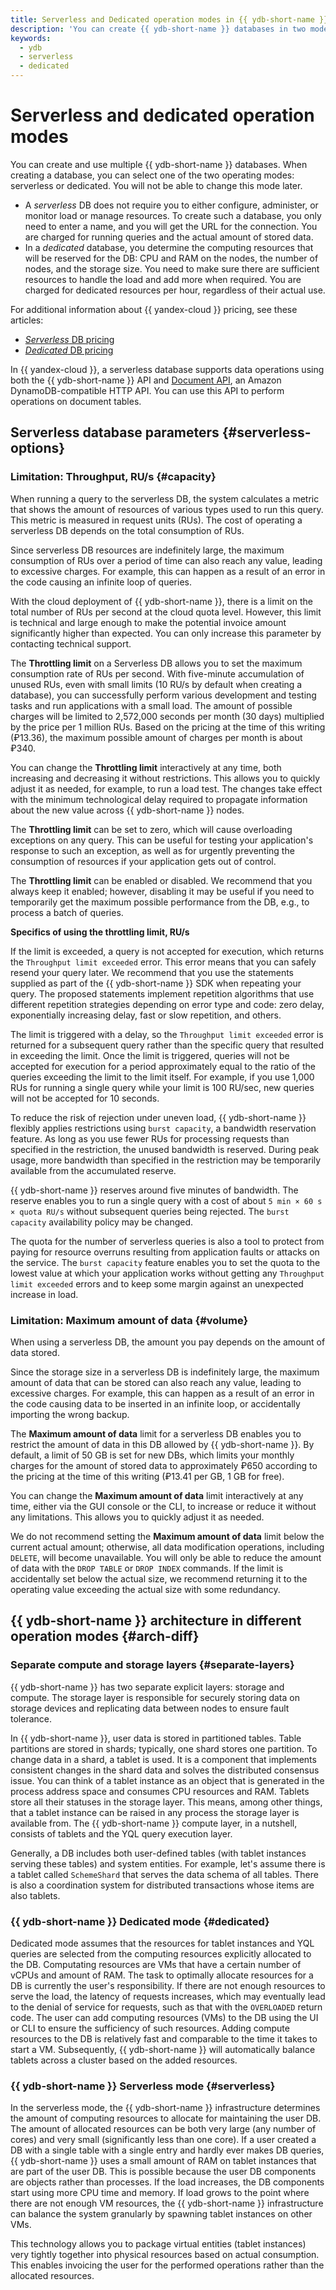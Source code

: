 ```yaml
---
title: Serverless and Dedicated operation modes in {{ ydb-short-name }}
description: 'You can create {{ ydb-short-name }} databases in two modes: dedicated and serverless. Dedicated mode assumes that the resources for tablet instances and YQL queries are selected from the resources explicitly allocated to the compute database. In Serverless mode, the {{ ydb-short-name }} infrastructure determines the amount of computing resources to allocate to the user database.'
keywords:
  - ydb
  - serverless
  - dedicated
---
```


# Serverless and dedicated operation modes

You can create and use multiple {{ ydb-short-name }} databases. When creating a database, you can select one of the two operating modes: serverless or dedicated. You will not be able to change this mode later.
* A _serverless_ DB does not require you to either configure, administer, or monitor load or manage resources. To create such a database, you only need to enter a name, and you will get the URL for the connection. You are charged for running queries and the actual amount of stored data.
* In a _dedicated_ database, you determine the computing resources that will be reserved for the DB: CPU and RAM on the nodes, the number of nodes, and the storage size. You need to make sure there are sufficient resources to handle the load and add more when required. You are charged for dedicated resources per hour, regardless of their actual use.


For additional information about {{ yandex-cloud }} pricing, see these articles:

* [_Serverless_ DB pricing](../pricing/serverless.md)
* [_Dedicated_ DB pricing](../pricing/dedicated.md)


In {{ yandex-cloud }}, a serverless database supports data operations using both the {{ ydb-short-name }} API and [Document API](../docapi/tools/aws-http.md), an Amazon DynamoDB-compatible HTTP API. You can use this API to perform operations on document tables.

## Serverless database parameters {#serverless-options}

### Limitation: Throughput, RU/s {#capacity}

When running a query to the serverless DB, the system calculates a metric that shows the amount of resources of various types used to run this query. This metric is measured in request units (RUs). The cost of operating a serverless DB depends on the total consumption of RUs.

Since serverless DB resources are indefinitely large, the maximum consumption of RUs over a period of time can also reach any value, leading to excessive charges. For example, this can happen as a result of an error in the code causing an infinite loop of queries.

With the cloud deployment of {{ ydb-short-name }}, there is a limit on the total number of RUs per second at the cloud quota level. However, this limit is technical and large enough to make the potential invoice amount significantly higher than expected. You can only increase this parameter by contacting technical support.

The **Throttling limit** on a Serverless DB allows you to set the maximum consumption rate of RUs per second. With five-minute accumulation of unused RUs, even with small limits (10 RU/s by default when creating a database), you can successfully perform various development and testing tasks and run applications with a small load. The amount of possible charges will be limited to 2,572,000 seconds per month (30 days) multiplied by the price per 1 million RUs. Based on the pricing at the time of this writing (₽13.36), the maximum possible amount of charges per month is about ₽340.

You can change the **Throttling limit** interactively at any time, both increasing and decreasing it without restrictions. This allows you to quickly adjust it as needed, for example, to run a load test. The changes take effect with the minimum technological delay required to propagate information about the new value across {{ ydb-short-name }} nodes.

The **Throttling limit** can be set to zero, which will cause overloading exceptions on any query. This can be useful for testing your application's response to such an exception, as well as for urgently preventing the consumption of resources if your application gets out of control.

The **Throttling limit** can be enabled or disabled. We recommend that you always keep it enabled; however, disabling it may be useful if you need to temporarily get the maximum possible performance from the DB, e.g., to process a batch of queries.

**Specifics of using the throttling limit, RU/s**

If the limit is exceeded, a query is not accepted for execution, which returns the `Throughput limit exceeded` error. This error means that you can safely resend your query later. We recommend that you use the statements supplied as part of the {{ ydb-short-name }} SDK when repeating your query. The proposed statements implement repetition algorithms that use different repetition strategies depending on error type and code: zero delay, exponentially increasing delay, fast or slow repetition, and others.

The limit is triggered with a delay, so the `Throughput limit exceeded` error is returned for a subsequent query rather than the specific query that resulted in exceeding the limit. Once the limit is triggered, queries will not be accepted for execution for a period approximately equal to the ratio of the queries exceeding the limit to the limit itself. For example, if you use 1,000 RUs for running a single query while your limit is 100 RU/sec, new queries will not be accepted for 10 seconds.

To reduce the risk of rejection under uneven load, {{ ydb-short-name }} flexibly applies restrictions using `burst capacity`, a bandwidth reservation feature. As long as you use fewer RUs for processing requests than specified in the restriction, the unused bandwidth is reserved. During peak usage, more bandwidth than specified in the restriction may be temporarily available from the accumulated reserve.

{{ ydb-short-name }} reserves around five minutes of bandwidth. The reserve enables you to run a single query with a cost of about `5 min × 60 s × quota RU/s` without subsequent queries being rejected. The `burst capacity` availability policy may be changed.

The quota for the number of serverless queries is also a tool to protect from paying for resource overruns resulting from application faults or attacks on the service. The `burst capacity` feature enables you to set the quota to the lowest value at which your application works without getting any `Throughput limit exceeded` errors and to keep some margin against an unexpected increase in load.

### Limitation: Maximum amount of data {#volume}


When using a serverless DB, the amount you pay depends on the amount of data stored.

Since the storage size in a serverless DB is indefinitely large, the maximum amount of data that can be stored can also reach any value, leading to excessive charges. For example, this can happen as a result of an error in the code causing data to be inserted in an infinite loop, or accidentally importing the wrong backup.


The **Maximum amount of data** limit for a serverless DB enables you to restrict the amount of data in this DB allowed by {{ ydb-short-name }}. By default, a limit of 50 GB is set for new DBs, which limits your monthly charges for the amount of stored data to approximately ₽650 according to the pricing at the time of this writing (₽13.41 per GB, 1 GB for free).

You can change the **Maximum amount of data** limit interactively at any time, either via the GUI console or the CLI, to increase or reduce it without any limitations. This allows you to quickly adjust it as needed.

We do not recommend setting the **Maximum amount of data** limit below the current actual amount; otherwise, all data modification operations, including `DELETE`, will become unavailable. You will only be able to reduce the amount of data with the `DROP TABLE` or `DROP INDEX` commands. If the limit is accidentally set below the actual size, we recommend returning it to the operating value exceeding the actual size with some redundancy.

## {{ ydb-short-name }} architecture in different operation modes {#arch-diff}

### Separate compute and storage layers {#separate-layers}

{{ ydb-short-name }} has two separate explicit layers: storage and compute. The storage layer is responsible for securely storing data on storage devices and replicating data between nodes to ensure fault tolerance.

In {{ ydb-short-name }}, user data is stored in partitioned tables. Table partitions are stored in shards; typically, one shard stores one partition. To change data in a shard, a tablet is used. It is a component that implements consistent changes in the shard data and solves the distributed consensus issue. You can think of a tablet instance as an object that is generated in the process address space and consumes CPU resources and RAM. Tablets store all their statuses in the storage layer. This means, among other things, that a tablet instance can be raised in any process the storage layer is available from. The {{ ydb-short-name }} compute layer, in a nutshell, consists of tablets and the YQL query execution layer.

Generally, a DB includes both user-defined tables (with tablet instances serving these tables) and system entities. For example, let's assume there is a tablet called `SchemeShard` that serves the data schema of all tables. There is also a coordination system for distributed transactions whose items are also tablets.

### {{ ydb-short-name }} Dedicated mode {#dedicated}

Dedicated mode assumes that the resources for tablet instances and YQL queries are selected from the computing resources explicitly allocated to the DB. Computating resources are VMs that have a certain number of vCPUs and amount of RAM. The task to optimally allocate resources for a DB is currently the user's responsibility. If there are not enough resources to serve the load, the latency of requests increases, which may eventually lead to the denial of service for requests, such as that with the `OVERLOADED` return code. The user can add computing resources (VMs) to the DB using the UI or CLI to ensure the sufficiency of such resources. Adding compute resources to the DB is relatively fast and comparable to the time it takes to start a VM. Subsequently, {{ ydb-short-name }} will automatically balance tablets across a cluster based on the added resources.

### {{ ydb-short-name }} Serverless mode {#serverless}

In the serverless mode, the {{ ydb-short-name }} infrastructure determines the amount of computing resources to allocate for maintaining the user DB. The amount of allocated resources can be both very large (any number of cores) and very small (significantly less than one core). If a user created a DB with a single table with a single entry and hardly ever makes DB queries, {{ ydb-short-name }} uses a small amount of RAM on tablet instances that are part of the user DB. This is possible because the user DB components are objects rather than processes. If the load increases, the DB components start using more CPU time and memory. If load grows to the point where there are not enough VM resources, the {{ ydb-short-name }} infrastructure can balance the system granularly by spawning tablet instances on other VMs.

This technology allows you to package virtual entities (tablet instances) very tightly together into physical resources based on actual consumption. This enables invoicing the user for the performed operations rather than the allocated resources.


